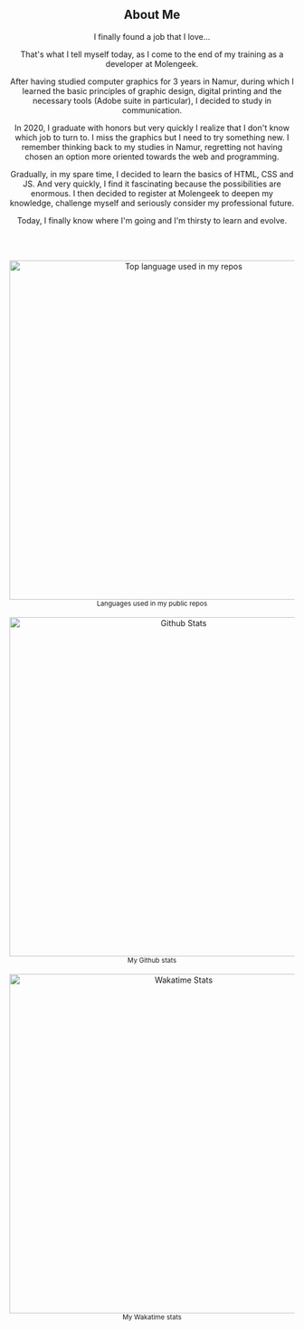 <!-- ![](https://github-readme-stats.vercel.app/api/top-langs/?username=ca7vin&theme=transparent&hide_langs_below=8) -->
<!-- ![Anurag's GitHub stats](https://github-readme-stats.vercel.app/api?username=ca7vin&show_icons=true&theme=transparent) -->
<!-- [![willianrod's wakatime stats](https://github-readme-stats.vercel.app/api/wakatime?username=ca7vin&theme=transparent)](https://github.com/anuraghazra/github-readme-stats) -->

<div align="center">
  <h2>About Me</h2>
  <p>I finally found a job that I love...

That's what I tell myself today, as I come to the end of my training as a developer at Molengeek.

After having studied computer graphics for 3 years in Namur, during which I learned the basic principles of graphic design, digital printing and the necessary tools (Adobe suite in particular), I decided to study in communication.

In 2020, I graduate with honors but very quickly I realize that I don't know which job to turn to. I miss the graphics but I need to try something new. I remember thinking back to my studies in Namur, regretting not having chosen an option more oriented towards the web and programming.

Gradually, in my spare time, I decided to learn the basics of HTML, CSS and JS. And very quickly, I find it fascinating because the possibilities are enormous. I then decided to register at Molengeek to deepen my knowledge, challenge myself and seriously consider my professional future.

Today, I finally know where I'm going and I'm thirsty to learn and evolve.</p>
  <br />
  <br />
</div>

<div align="center">
  <img width="600" src="https://github-readme-stats.vercel.app/api/top-langs/?username=ca7vin&theme=transparent&hide_langs_below=8" alt="Top language used in my repos" />
  <br />
  <small>Languages used in my public repos</small>
  <br />
  <br />
</div>

<div align="center">
  <img width="600" src="https://github-readme-stats.vercel.app/api?username=ca7vin&show_icons=true&theme=transparent" alt="Github Stats" />
  <br />
  <small>My Github stats</small>
  <br />
  <br />
</div>


<div align="center">
  <img width="600" src="https://github-readme-stats.vercel.app/api/wakatime?username=ca7vin&theme=transparent" alt="Wakatime Stats" />
  <br />
  <small>My Wakatime stats</small>
  <br />
  <br />
</div>
